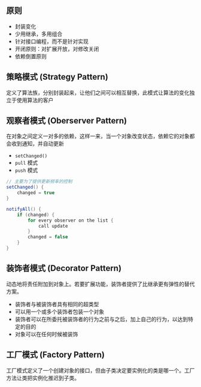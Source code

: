 ## 原则

- 封装变化
- 少用继承，多用组合
- 针对接口编程，而不是针对实现
- 开闭原则：对扩展开放，对修改关闭
- 依赖倒置原则

## 策略模式 (Strategy Pattern)

定义了算法族，分别封装起来，让他们之间可以相互替换，此模式让算法的变化独立于使用算法的客户

## 观察者模式 (Oberserver Pattern)

在对象之间定义一对多的依赖，这样一来，当一个对象改变状态，依赖它的对象都会收到通知，并自动更新

- `setChanged()`
- `pull` 模式
- `push` 模式

```java
// 主要为了提供更新频率的控制
setChanged() {
    changed = true
}

notifyAll() {
    if (changed) {
        for every observer on the list {
            call update
        }
        changed = false
    }
}
```

## 装饰者模式 (Decorator Pattern)

动态地将责任附加到对象上。若要扩展功能，装饰者提供了比继承更有弹性的替代方案。

- 装饰者与被装饰者具有相同的超类型
- 可以用一个或多个装饰者包装一个对象
- 装饰者可以在所委托被装饰者的行为之前与之后，加上自己的行为，以达到特定的目的
- 对象可以在任何时候被装饰

## 工厂模式 (Factory Pattern)

工厂模式定义了一个创建对象的接口，但由子类决定要实例化的类是哪一个。工厂方法让类把实例化推迟到子类。

